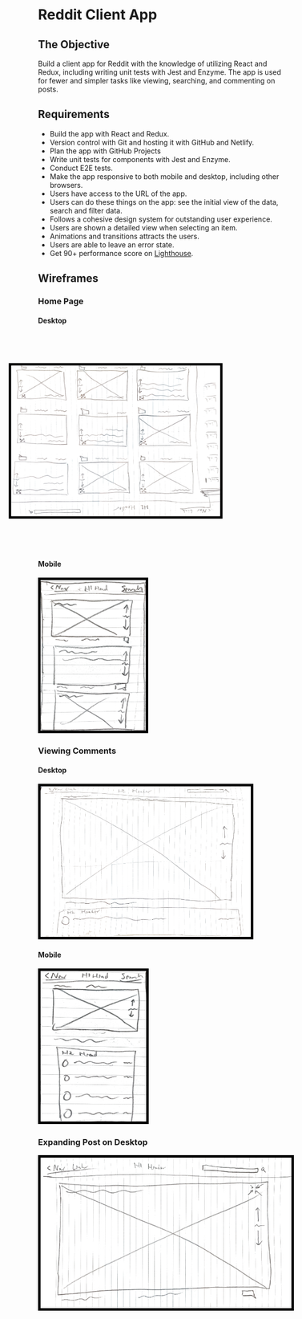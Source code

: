 # Reddit Client App

## The Objective

Build a client app for Reddit with the knowledge of utilizing React and Redux, including writing unit tests with Jest 
and Enzyme. The app is used for fewer and simpler tasks like viewing, searching, and commenting on posts.

## Requirements

 - Build the app with React and Redux.
 - Version control with Git and hosting it with GitHub and Netlify.
 - Plan the app with GitHub Projects
 - Write unit tests for components with Jest and Enzyme.
 - Conduct E2E tests.
 - Make the app responsive to both mobile and desktop, including other browsers.
 - Users have access to the URL of the app.
 - Users can do these things on the app: see the initial view of the data, search and filter data.
 - Follows a cohesive design system for outstanding user experience.
 - Users are shown a detailed view when selecting an item.
 - Animations and transitions attracts the users.
 - Users are able to leave an error state.
 - Get 90+ performance score on [Lighthouse](https://pagespeed.web.dev/).

## Wireframes

### Home Page

#### Desktop

<img title="Home Page Wireframe" alt="Home Page Wireframe" src="./IMG_16.jpg" style="transform: rotate(90deg); border: 5px solid black;" width="300px">

#### Mobile

<img title="Home Page Wireframe" alt="Home Page Wireframe" src="./IMG_17.jpg" height="300px" style="border: 5px solid black;">

### Viewing Comments

#### Desktop

<img title="Home Page Wireframe" alt="Home Page Wireframe" src="./IMG_19.jpg" height="300px" style="border: 5px solid black;">

#### Mobile

<img title="Home Page Wireframe" alt="Home Page Wireframe" src="./IMG_18.jpg" height="300px" style="border: 5px solid black;">

### Expanding Post on Desktop

<img title="Home Page Wireframe" alt="Home Page Wireframe" src="./IMG_20.jpg" height="300px" style="border: 5px solid black;">
